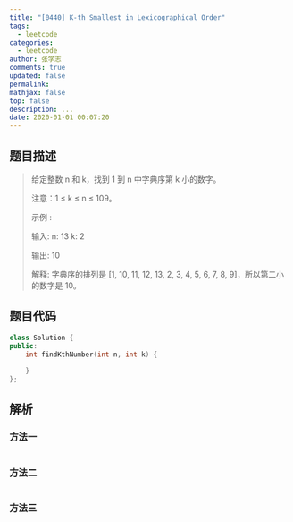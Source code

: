 ```yaml
---
title: "[0440] K-th Smallest in Lexicographical Order"
tags:
  - leetcode
categories:
  - leetcode
author: 张学志
comments: true
updated: false
permalink:
mathjax: false
top: false
description: ...
date: 2020-01-01 00:07:20
---
```


## 题目描述

> 给定整数 n 和 k，找到 1 到 n 中字典序第 k 小的数字。 
> 
> 注意：1 ≤ k ≤ n ≤ 109。 
> 
> 示例 : 
> 
> 
> 输入:
> n: 13   k: 2
> 
> 输出:
> 10
> 
> 解释:
> 字典序的排列是 [1, 10, 11, 12, 13, 2, 3, 4, 5, 6, 7, 8, 9]，所以第二小的数字是 10。
> 
> 

## 题目代码

```cpp
class Solution {
public:
    int findKthNumber(int n, int k) {
        
    }
};
```

## 解析

### 方法一

```cpp

```

### 方法二

```cpp

```

### 方法三

```cpp

```

